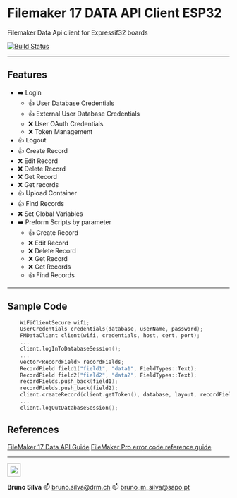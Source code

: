 # Filemaker 17 DATA API Client ESP32

Filemaker Data Api client for Expressif32 boards

[![Build Status](https://travis-ci.org/bmts/FMDataClient.svg?branch=master)](https://travis-ci.org/bmts/FMDataClient)

---

## Features

- :arrow_right: Login
  - :+1: User Database Credentials
  - :+1: External User Database Credentials
  - :x: User OAuth Credentials
  - :x: Token Management
- :+1: Logout
- :+1: Create Record
- :x: Edit Record
- :x: Delete Record
- :x: Get Record
- :x: Get records
- :+1: Upload Container
- :+1: Find Records
- :x: Set Global Variables
- :arrow_right: Preform Scripts by parameter
  - :+1: Create Record
  - :x: Edit Record
  - :x: Delete Record
  - :x: Get Record
  - :x: Get Records
  - :+1: Find Records

---

## Sample Code

```c++
    WiFiClientSecure wifi;
    UserCredentials credentials(database, userName, password);
    FMDataClient client(wifi, credentials, host, cert, port);
    ...
    client.logInToDatabaseSession();
    ...
    vector<RecordField> recordFields;
    RecordField field1("field1", "data1", FieldTypes::Text);
    RecordField field2("field2", "data2", FieldTypes::Text);
    recordFields.push_back(field1);
    recordFields.push_back(field2);
    client.createRecord(client.getToken(), database, layout, recordFields);
    ...
    client.logOutDatabaseSession();
```

## References

[FileMaker 17 Data API Guide](https://fmhelp.filemaker.com/docs/17/en/dataapi/)
[FileMaker Pro error code reference guide](https://support.claris.com/s/article/FileMaker-Pro-error-code-reference-guide-1503693005688?language=en_US)

---

<div>
  <img style="border:1px solid #bababa; padding: 6px;" src="https://avatars2.githubusercontent.com/u/3626749?s=150"/>
</div>

__Bruno Silva__
:mailbox: bruno.silva@drm.ch
:mailbox: bruno_m_silva@sapo.pt
